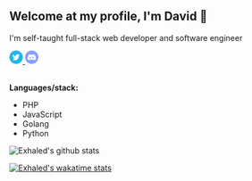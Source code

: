 ## Welcome at my profile, I'm David 👋
I'm self-taught full-stack web developer and software engineer

<a href="https://twitter.com/outbanned">
  <img alt="Twitter" width="24px" src="https://raw.githubusercontent.com/exhaled/exhaled/master/assets/twitter.png" />
</a>
<a href="https://discord.gg/EHDAheKcQq">
  <img alt="Discord" width="24px" src="https://raw.githubusercontent.com/exhaled/exhaled/master/assets/discord.png" />
</a>

<br>
<br>

**Languages/stack:**  
- PHP
- JavaScript
- Golang
- Python

![Exhaled's github stats](https://github-readme-stats.vercel.app/api?username=exhaled&hide=contribs,prs&show_icons=true&count_private=true)

[![Exhaled's wakatime stats](https://github-readme-stats.vercel.app/api/wakatime?username=exhaled)](https://github.com/anuraghazra/github-readme-stats)